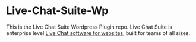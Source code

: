 # Live-Chat-Suite-Wp
This is the Live Chat Suite Wordpress Plugin repo. Live Chat Suite is enterprise level <a href="https://www.livechatsuite.com">Live Chat software for websites</a>, built for teams of all sizes.
